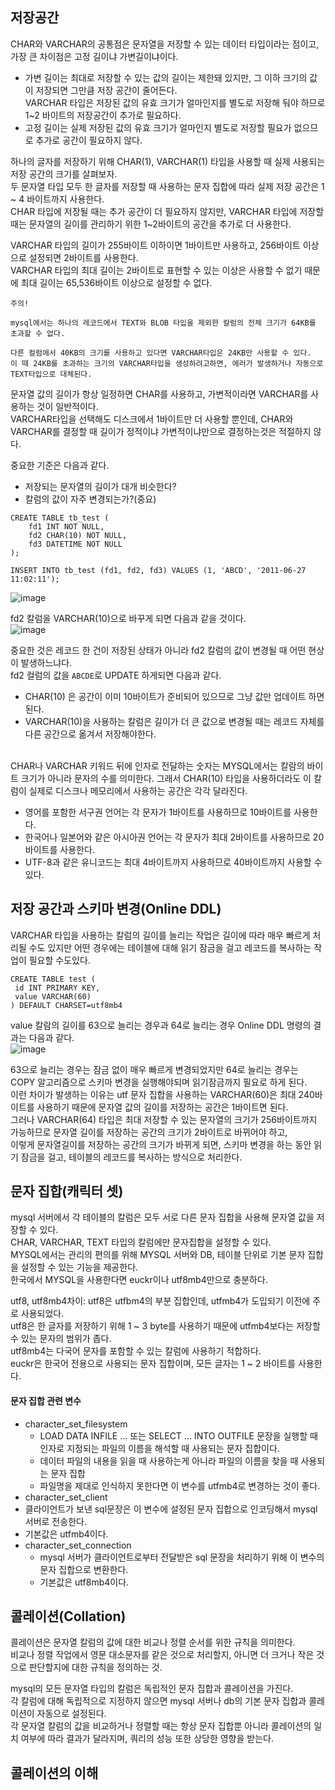 ## 저장공간
CHAR와 VARCHAR의 공통점은 문자열을 저장할 수 있는 데이터 타입이라는 점이고, 가장 큰 차이점은 고정 길이냐 가변길이냐이다.  

* 가변 길이는 최대로 저장할 수 있는 값의 길이는 제한돼 있지만, 그 이하 크기의 값이 저장되면 그만큼 저장 공간이 줄어든다.  
VARCHAR 타입은 저장된 값의 유효 크기가 얼마인지를 별도로 저장해 둬야 하므로 1~2 바이트의 저장공간이 추가로 필요하다.  
* 고정 길이는 실제 저장된 값의 유효 크기가 얼마인지 별도로 저장할 필요가 없으므로 추가로 공간이 필요하지 않다.

하나의 글자를 저장하기 위해 CHAR(1), VARCHAR(1) 타입을 사용할 때 실제 사용되는 저장 공간의 크기를 살펴보자.  
두 문자열 타입 모두 한 글자를 저장할 때 사용하는 문자 집합에 따라 실제 저장 공간은 1 ~ 4 바이트까지 사용한다.  
CHAR 타입에 저장될 때는 추가 공간이 더 필요하지 않지만, VARCHAR 타입에 저장할 때는 문자열의 길이를 관리하기 위한 1~2바이트의 공간을 추가로 더 사용한다.  

VARCHAR 타입의 길이가 255바이트 이하이면 1바이트만 사용하고, 256바이트 이상으로 설정되면 2바이트를 사용한다.  
VARCHAR 타입의 최대 길이는 2바이트로 표현할 수 있는 이상은 사용할 수 없기 때문에 최대 길이는 65,536바이트 이상으로 설정할 수 없다.  

```
주의!

mysql에서는 하나의 레코드에서 TEXT와 BLOB 타입을 제외한 칼럼의 전체 크기가 64KB를 초과할 수 없다.

다른 컬럼에서 40KB의 크기를 사용하고 있다면 VARCHAR타입은 24KB만 사용할 수 있다.
이 때 24KB를 초과하는 크기의 VARCHAR타입을 생성하려고하면, 에러가 발생하거나 자동으로 TEXT타입으로 대체된다.  
```

문자열 값의 길이가 항상 일정하면 CHAR를 사용하고, 가변적이라면 VARCHAR를 사용하는 것이 일반적이다.  
VARCHAR타입을 선택해도 디스크에서 1바이트만 더 사용할 뿐인데, CHAR와 VARCHAR를 결정할 때 길이가 정적이냐 가변적이냐만으로 결정하는것은 적절하지 않다.  

중요한 기준은 다음과 같다.  
* 저장되는 문자열의 길이가 대개 비슷한다?
* 칼럼의 값이 자주 변경되는가?(중요)

```
CREATE TABLE tb_test (
	fd1 INT NOT NULL,
    fd2 CHAR(10) NOT NULL,
    fd3 DATETIME NOT NULL
);

INSERT INTO tb_test (fd1, fd2, fd3) VALUES (1, 'ABCD', '2011-06-27 11:02:11');
```
![image](https://github.com/RealMySQL-Study/REAL_MYSQL_STUDY/assets/67637716/7a4eac23-f1df-4c58-a93b-f3a363fdaf35)  

fd2 칼럼을 VARCHAR(10)으로 바꾸게 되면 다음과 같을 것이다.  
![image](https://github.com/RealMySQL-Study/REAL_MYSQL_STUDY/assets/67637716/29eb5815-7850-455a-be59-b4d7565da675)  

중요한 것은 레코드 한 건이 저장된 상태가 아니라 fd2 칼럼의 값이 변경될 때 어떤 현상이 발생하느냐다.  
fd2 컬럼의 값을 `ABCDE`로 UPDATE 하게되면 다음과 같다.  

* CHAR(10) 은 공간이 이미 10바이트가 준비되어 있으므로 그냥 값만 업데이트 하면된다.
* VARCHAR(10)을 사용하는 칼럼은 길이가 더 큰 값으로 변경될 때는 레코드 자체를 다른 공간으로 옮겨서 저장해야한다.


<br>  
CHAR나 VARCHAR 키워드 뒤에 인자로 전달하는 숫자는 MYSQL에서는 칼람의 바이트 크기가 아니라 문자의 수를 의미한다.  
그래서 CHAR(10) 타입을 사용하더라도 이 칼럼이 실제로 디스크나 메모리에서 사용하는 공간은 각각 달라진다.  

* 영어를 포함한 서구권 언어는 각 문자가 1바이트를 사용하므로 10바이트를 사용한다.
* 한국어나 일본어와 같은 아시아권 언어는 각 문자가 최대 2바이트를 사용하므로 20바이트를 사용한다.
* UTF-8과 같은 유니코드는 최대 4바이트까지 사용하므로 40바이트까지 사용할 수 있다.

## 저장 공간과 스키마 변경(Online DDL)
VARCHAR 타입을 사용하는 칼럼의 길이를 늘리는 작업은 길이에 따라 매우 빠르게 처리될 수도 있지만 어떤 경우에는 테이블에 대해 읽기 잠금을 걸고 레코드를 복사하는 작업이 필요할 수도있다.  

```
CREATE TABLE test (
 id INT PRIMARY KEY,
 value VARCHAR(60)
) DEFAULT CHARSET=utf8mb4
```  

value 칼람의 길이를 63으로 늘리는 경우과 64로 늘리는 경우 Online DDL 명령의 결과는 다음과 같다.  
![image](https://github.com/RealMySQL-Study/REAL_MYSQL_STUDY/assets/67637716/b541e882-7f9d-41ed-a777-604ffd6624aa)  

63으로 늘리는 경우는 잠금 없이 매우 빠르게 변경되었지만 64로 늘리는 경우는 COPY 알고리즘으로 스키마 변경을 실행해야되며 읽기잠금까지 필요로 하게 된다.  
이런 차이가 발생하는 이유는 utf 문자 집합을 사용하는 VARCHAR(60)은 최대 240바이트를 사용하기 때문에 문자열 값의 길이를 저장하는 공간은 1바이트면 된다.  
그러나 VARCHAR(64) 타입은 최대 저장할 수 있는 문자열의 크기가 256바이트까지 가능하므로 문자열 길이를 저장하는 공간의 크기가 2바이트로 바뀌어야 하고,  
이렇게 문자열길이를 저장하는 공간의 크기가 바뀌게 되면, 스키마 변경을 하는 동안 읽기 잠금을 걸고, 테이블의 레코드를 복사하는 방식으로 처리한다.  

## 문자 집합(캐릭터 셋)
mysql 서버에서 각 테이블의 칼럼은 모두 서로 다른 문자 집합을 사용해 문자열 값을 저장할 수 있다.  
CHAR, VARCHAR, TEXT 타입의 칼럼에만 문자집합을 설정할 수 있다.  
MYSQL에서는 관리의 편의를 위해 MYSQL 서버와 DB, 테이블 단위로 기본 문자 집합을 설정할 수 있는 기능을 제공한다.  
한국에서 MYSQL을 사용한다면 euckr이나 utf8mb4만으로 충분하다.  

utf8, utf8mb4차이: utf8은 utfbm4의 부분 집합인데, utfmb4가 도입되기 이전에 주로 사용되었다.  
utf8은 한 글자를 저장하기 위해 1 ~ 3 byte를 사용하기 때문에 utfmb4보다는 저장할 수 있는 문자의 범위가 좁다.  
utf8mb4는 다국어 문자를 포함할 수 있는 칼럼에 사용하기 적합하다.  
euckr은 한국어 전용으로 사용되는 문자 집합이며, 모든 글자는 1 ~ 2 바이트를 사용한다.  

#### 문자 집합 관련 변수
* character_set_filesystem
  * LOAD DATA INFILE ... 또는 SELECT ... INTO OUTFILE 문장을 실행할 때 인자로 지정되는 파일의 이름을 해석할 때 사용되는 문자 집합이다.
  * 데이터 파일의 내용을 읽을 때 사용하는게 아니라 파일의 이름을 찾을 때 사용되는 문자 집합
  * 파일명을 제대로 인식하지 못한다면 이 변수를 utfmb4로 변경하는 것이 좋다.
 * character_set_client
  * 클라이언트가 보낸 sql문장은 이 변수에 설정된 문자 집합으로 인코딩해서 mysql서버로 전송한다.
  * 기본값은 utfmb4이다.
* character_set_connection
  * mysql 서버가 클라이언트로부터 전달받은 sql 문장을 처리하기 위해 이 변수의 문자 집합으로 변환한다.
  * 기본값은 utf8mb4이다.
 

## 콜레이션(Collation)
콜레이션은 문자열 칼럼의 값에 대한 비교나 정렬 순서를 위한 규칙을 의미한다.  
비교나 정렬 작업에서 영문 대소문자를 같은 것으로 처리할지, 아니면 더 크거나 작은 것으로 판단할지에 대한 규칙을 정의하는 것.  

mysql의 모든 문자열 타입의 칼럼은 독립적인 문자 집합과 콜레이션을 가진다.  
각 칼럼에 대해 독립적으로 지정하지 않으면 mysql 서버나 db의 기본 문자 집합과 콜레이션이 자동으로 설정된다.  
각 문자열 칼럼의 값을 비교하거나 정렬할 때는 항상 문자 집합뿐 아니라 콜레이션의 일치 여부에 따라 결과가 달라지며, 쿼리의 성능 또한 상당한 영향을 받는다.  

## 콜레이션의 이해




